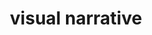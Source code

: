 ---
title: "visual narrative"
id: tag.id
permalink: "/tags/visual%20narrative"
videos: [168,169]
---
